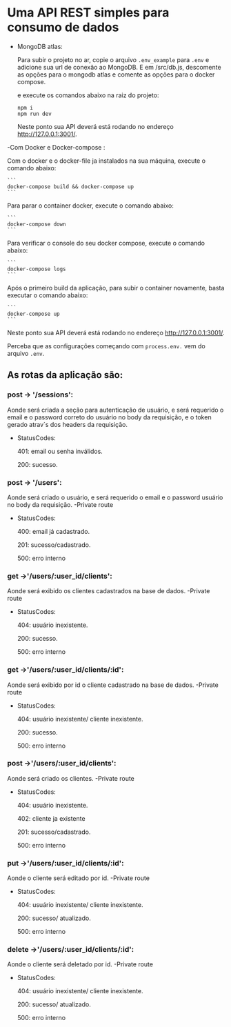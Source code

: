# Uma API REST simples para consumo de dados
- MongoDB atlas:

  Para subir o projeto no ar, copie o arquivo `.env_example` para `.env` e adicione sua url de conexão ao MongoDB.
  E em /src/db.js, descomente as opções para o mongodb atlas e comente as opções para o docker compose.

  e execute os comandos abaixo na raiz do projeto:

  ```
  npm i
  npm run dev
  ```

  Neste ponto sua API deverá está rodando no endereço http://127.0.0.1:3001/.


-Com Docker e Docker-compose :

  Com o docker e o docker-file ja instalados na sua máquina, execute o comando abaixo:

    ```
    docker-compose build && docker-compose up
    ```

  Para parar o container docker, execute o comando abaixo:

    ```
    docker-compose down
    ```

  Para verificar o console do seu docker compose, execute o comando abaixo:

    ```
    docker-compose logs
    ```
  Após o primeiro build da aplicação, para subir o container novamente, basta executar o comando abaixo:

    ```
    docker-compose up
    ```


  Neste ponto sua API deverá está rodando no endereço http://127.0.0.1:3001/.


Perceba que as configurações começando com `process.env.` vem do arquivo `.env`.

## As rotas da aplicação são:

### post -> '/sessions':
  Aonde será criada a seção para autenticação de usuário, e será requerido o email e o password correto do usuário no body da requisição, e o token gerado atrav´s dos headers da requisição.
  - StatusCodes:

    401: email ou senha inválidos.

    200: sucesso.

### post -> '/users':
  Aonde será criado o usuário, e será requerido o email e o password usuário no body da requisição.
  -Private route
  - StatusCodes:

    400: email já cadastrado.

    201: sucesso/cadastrado.

    500: erro interno

### get ->'/users/:user_id/clients':
  Aonde será exibido os clientes cadastrados na base de dados.
  -Private route
  - StatusCodes:

    404: usuário inexistente.

    200: sucesso.

    500: erro interno

### get ->'/users/:user_id/clients/:id':
  Aonde será exibido por id o cliente cadastrado na base de dados.
  -Private route
  - StatusCodes:

    404: usuário inexistente/ cliente inexistente.

    200: sucesso.

    500: erro interno

### post ->'/users/:user_id/clients':
  Aonde será criado os clientes.
  -Private route
  - StatusCodes:

    404: usuário inexistente.

    402: cliente ja existente

    201: sucesso/cadastrado.

    500: erro interno

### put ->'/users/:user_id/clients/:id':
  Aonde o cliente será editado por id.
  -Private route
  - StatusCodes:

    404: usuário inexistente/ cliente inexistente.

    200: sucesso/ atualizado.

    500: erro interno

### delete ->'/users/:user_id/clients/:id':
  Aonde o cliente será deletado por id.
  -Private route
  - StatusCodes:

    404: usuário inexistente/ cliente inexistente.

    200: sucesso/ atualizado.

    500: erro interno

